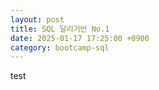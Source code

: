 ```yaml
---
layout: post
title: SQL 달리기반 No.1
date: 2025-01-17 17:25:00 +0900
category: bootcamp-sql
---
```


test